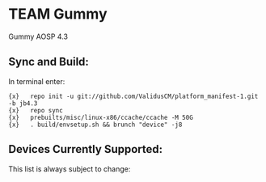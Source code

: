 TEAM Gummy
==============

Gummy AOSP 4.3

Sync and Build:
---------------

In terminal enter:

    {x}   repo init -u git://github.com/ValidusCM/platform_manifest-1.git -b jb4.3
    {x}   repo sync
    {x}   prebuilts/misc/linux-x86/ccache/ccache -M 50G
    {x}   . build/envsetup.sh && brunch "device" -j8

Devices Currently Supported:
----------------------------

This list is always subject to change:

